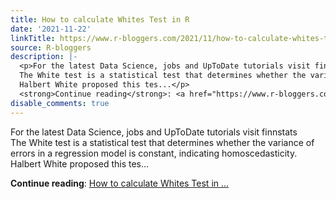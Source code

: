 ```yaml
---
title: How to calculate Whites Test in R
date: '2021-11-22'
linkTitle: https://www.r-bloggers.com/2021/11/how-to-calculate-whites-test-in-r/
source: R-bloggers
description: |-
  <p>For the latest Data Science, jobs and UpToDate tutorials visit finnstats<br />
  The White test is a statistical test that determines whether the variance of errors in a regression model is constant, indicating homoscedasticity.<br />
  Halbert White proposed this tes...</p>
  <strong>Continue reading</strong>: <a href="https://www.r-bloggers.com/2021/11/how-to-calculate-whites-test-in-r/">How to calculate Whites Test in ...
disable_comments: true
---
```

<p>For the latest Data Science, jobs and UpToDate tutorials visit finnstats<br />
The White test is a statistical test that determines whether the variance of errors in a regression model is constant, indicating homoscedasticity.<br />
Halbert White proposed this tes...</p>
<strong>Continue reading</strong>: <a href="https://www.r-bloggers.com/2021/11/how-to-calculate-whites-test-in-r/">How to calculate Whites Test in ...